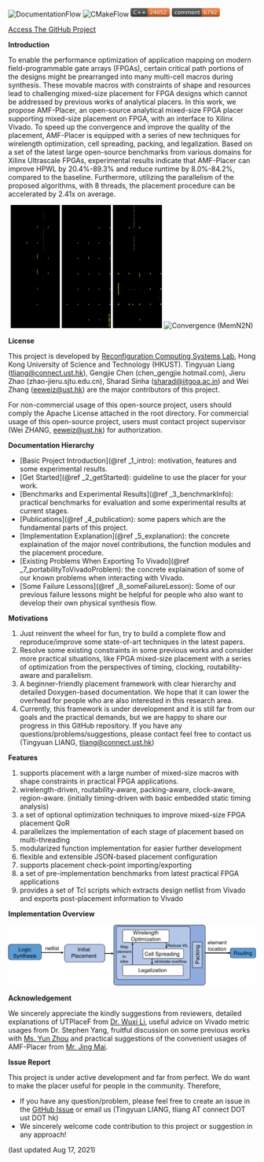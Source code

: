 ![DocumentationFlow](https://github.com/zslwyuan/AMF-Placer/actions/workflows/main.yml/badge.svg) ![CMakeFlow](https://github.com/zslwyuan/AMF-Placer/actions/workflows/cmake.yml/badge.svg)  <img src="https://raw.githubusercontent.com/zslwyuan/AMF-Placer/cloc_code/cloc_code.svg" alt="LoCCode" title="LoCCode" height="18" /> 
  <img src="https://raw.githubusercontent.com/zslwyuan/AMF-Placer/cloc_code/cloc_comment.svg" alt="LoCComment" title="LoCComment" height="18" /> 


<a class="el" href="https://github.com/zslwyuan/AMF-Placer">Access The GitHub Project</a>


**Introduction**

To enable the performance optimization of application mapping on modern field-programmable gate arrays (FPGAs),
certain critical path portions of the designs might be prearranged into many multi-cell macros during synthesis.
These movable macros with constraints of shape and resources lead to challenging mixed-size placement for FPGA
designs which cannot be addressed by previous works of analytical placers. In this work, we propose AMF-Placer,
an open-source analytical mixed-size FPGA placer supporting mixed-size placement on FPGA, with an interface to
Xilinx Vivado. To speed up the convergence and improve the quality of the placement, AMF-Placer is equipped with
a series of new techniques for wirelength optimization, cell spreading, packing, and legalization. Based on a set
of the latest large open-source benchmarks from various domains for Xilinx Ultrascale FPGAs, experimental results
indicate that AMF-Placer can improve HPWL by 20.4%-89.3% and reduce runtime by 8.0%-84.2%, compared to the
baseline. Furthermore, utilizing the parallelism of the proposed algorithms, with 8 threads, the placement procedure
can be accelerated by 2.41x on average. 

<center>
<img src="OpenPiton_converge.gif" alt="Convergence (OpenPiton)" title="Convergence (OpenPiton)" width="100" />    <img src="MiniMap2_converge.gif" alt="Convergence (MiniMap2)" title="Convergence (MiniMap2)" width="100" />   <img src="optimsoc_converge.gif" alt="Convergence (OptimSoC)" title="Convergence (OptimSoC)" width="100" />    <img src="MemN2N_converge.gif" alt="Convergence (MemN2N)" title="Convergence (MemN2N)" width="100" /> 
</center>

**License**

This project is developed by [Reconfiguration Computing Systems Lab](https://eeweiz.home.ece.ust.hk/), Hong Kong University of Science and Technology (HKUST). Tingyuan Liang (tliang@connect.ust.hk), Gengjie Chen (chen_gengjie.hotmail.com), Jieru Zhao (zhao-jieru.sjtu.edu.cn), Sharad Sinha (sharad@iitgoa.ac.in) and Wei Zhang (eeweiz@ust.hk) are the major contributors of this project.

For non-commercial usage of this open-source project, users should comply the Apache License attached in the root directory.
For commercial usage of this open-source project, users must contact project supervisor (Wei ZHANG, eeweiz@ust.hk) for authorization.

**Documentation Hierarchy**

* [Basic Project Introduction](@ref _1_intro): motivation, features and some experimental results.
* [Get Started](@ref _2_getStarted): guideline to use the placer for your work.
* [Benchmarks and Experimental Results](@ref _3_benchmarkInfo): practical benchmarks for evaluation and some experimental results at current stages.
* [Publications](@ref _4_publication): some papers which are the fundamental parts of this project.
* [Implementation Explanation](@ref _5_explanation): the concrete explaination of the major novel contributions, the function modules and the placement procedure.
* [Existing Problems When Exporting To Vivado](@ref _7_portabilityToVivadoProblem): the concrete explaination of some of our known problems when interacting with Vivado.
* [Some Failure Lessons](@ref _8_someFailureLesson): Some of our previous failure lessons might be helpful for people who also want to develop their own physical synthesis flow.


**Motivations**

1. Just reinvent the wheel for fun, try to build a complete flow and reproduce/improve some state-of-art techniques in the latest papers.
2. Resolve some existing constraints in some previous works and consider more practical situations, like FPGA mixed-size placement with a series of optimization from the perspectives of timing, clocking, routability-aware and parallelism.
3. A beginner-friendly placement framework with clear hierarchy and detailed Doxygen-based documentation. We hope that it can lower the overhead for people who are also interested in this research area.
4. Currently, this framework is under development and it is still far from our goals and the practical demands, but we are happy to share our progress in this GitHub repository. If you have any questions/problems/suggestions, please contact feel free to contact us (Tingyuan LIANG, tliang@connect.ust.hk)


**Features**

1. supports placement with a large number of mixed-size macros with shape constraints in practical FPGA applications.
2. wirelength-driven, routability-aware, packing-aware, clock-aware, region-aware. (initially timing-driven with basic embedded static timing analysis)
3. a set of optional optimization techniques to improve mixed-size FPGA placement QoR
4. parallelizes the implementation of each stage of placement based on multi-threading
5. modularized function implementation for easier further development
6. flexible and extensible JSON-based placement configuration
7. supports placement check-point importing/exporting
8. a set of pre-implementation benchmarks from latest practical FPGA applications
9. provides a set of Tcl scripts which extracts design netlist from Vivado and exports post-placement information to Vivado

**Implementation Overview**

<center>
<img src="overview.png" alt="Implementation Overview" title="Implementation Overview" width="800" /> 
</center>

**Acknowledgement**

We sincerely appreciate the kindly suggestions from reviewers, detailed explanations of UTPlaceF from [Dr. Wuxi Li](http://wuxili.net/#about), useful advice on Vivado metric usages from Dr. Stephen Yang, fruitful discussion on some previous works with [Ms. Yun Zhou](https://github.com/YunxZhou) and practical suggestions of the convenient usages of AMF-Placer from [Mr. Jing Mai](https://github.com/magic3007).


**Issue Report**

This project is under active development and far from perfect. We do want to make the placer useful for people in the community. Therefore,
* If you have any question/problem, please feel free to create an issue in the [GitHub Issue](https://github.com/zslwyuan/AMF-Placer/issues) or email us (Tingyuan LIANG, tliang AT connect DOT ust DOT hk)
* We sincerely welcome code contribution to this project or suggestion in any approach!

(last updated Aug 17, 2021)
